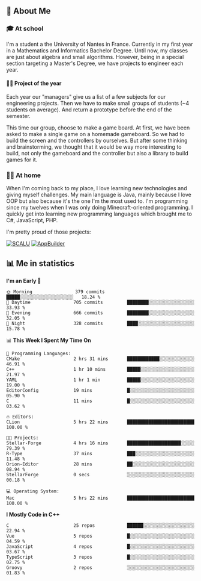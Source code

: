 ## 👀 About Me

### 🎓 At school

I'm a student a the University of Nantes in France. Currently in my first year in a Mathematics and Informatics Bachelor Degree. Until now, my classes are just about algebra and small algorithms. However, being in a special section targeting a Master's Degree, we have projects to engineer each year. 

#### 🔧🔬 Project of the year

Each year our "managers" give us a list of a few subjects for our engineering projects. Then we have to make small groups of students (~4 students on average). And return a prototype before the end of the semester.

This time our group, choose to make a game board. At first, we have been asked to make a single game on a homemade gameboard. So we had to build the screen and the controllers by ourselves. 
But after some thinking and brainstorming, we thought that it would be way more interesting to build, not only the gameboard and the controller but also a library to build games for it.

### 👨‍💻 At home

When I'm coming back to my place, I love learning new technologies and giving myself challenges. My main language is Java, mainly because I love OOP but also because it's the one I'm the most used to. I'm programming since my twelves when I was only doing Minecraft-oriented programming.  I quickly get into learning new programming languages which brought me to C#, JavaScript, PHP. 

I'm pretty proud of those projects:

[![SCALU](https://github-readme-stats.vercel.app/api/pin?username=renardfute&repo=SCALU)](https://github.com/renardfute/scalu)
[![AppBuilder](https://github-readme-stats.vercel.app/api/pin?username=pulsedev2&repo=AppBuilder)](https://github.com/pulsedev2/AppBuilder)

## 📊 Me in statistics
<!--START_SECTION:waka-->
**I'm an Early 🐤** 

```text
🌞 Morning                379 commits         █████░░░░░░░░░░░░░░░░░░░░   18.24 % 
🌆 Daytime                705 commits         ████████░░░░░░░░░░░░░░░░░   33.93 % 
🌃 Evening                666 commits         ████████░░░░░░░░░░░░░░░░░   32.05 % 
🌙 Night                  328 commits         ████░░░░░░░░░░░░░░░░░░░░░   15.78 % 
```


📊 **This Week I Spent My Time On** 

```text
💬 Programming Languages: 
CMake                    2 hrs 31 mins       ████████████░░░░░░░░░░░░░   46.91 % 
C++                      1 hr 10 mins        █████░░░░░░░░░░░░░░░░░░░░   21.97 % 
YAML                     1 hr 1 min          █████░░░░░░░░░░░░░░░░░░░░   19.00 % 
EditorConfig             19 mins             █░░░░░░░░░░░░░░░░░░░░░░░░   05.90 % 
C                        11 mins             █░░░░░░░░░░░░░░░░░░░░░░░░   03.62 % 

🔥 Editors: 
CLion                    5 hrs 22 mins       █████████████████████████   100.00 % 

🐱‍💻 Projects: 
Stellar-Forge            4 hrs 16 mins       ████████████████████░░░░░   79.39 % 
R-Type                   37 mins             ███░░░░░░░░░░░░░░░░░░░░░░   11.48 % 
Orion-Editor             28 mins             ██░░░░░░░░░░░░░░░░░░░░░░░   08.94 % 
StellarForge             0 secs              ░░░░░░░░░░░░░░░░░░░░░░░░░   00.18 % 

💻 Operating System: 
Mac                      5 hrs 22 mins       █████████████████████████   100.00 % 
```

**I Mostly Code in C++** 

```text
C                        25 repos            ██████░░░░░░░░░░░░░░░░░░░   22.94 % 
Vue                      5 repos             █░░░░░░░░░░░░░░░░░░░░░░░░   04.59 % 
JavaScript               4 repos             █░░░░░░░░░░░░░░░░░░░░░░░░   03.67 % 
TypeScript               3 repos             █░░░░░░░░░░░░░░░░░░░░░░░░   02.75 % 
Groovy                   2 repos             ░░░░░░░░░░░░░░░░░░░░░░░░░   01.83 % 
```




<!--END_SECTION:waka-->
